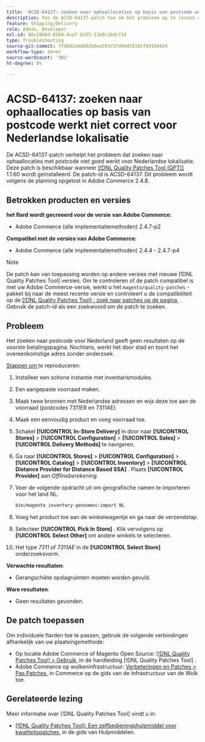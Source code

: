 ```yaml
---
title: 'ACSD-64137: zoeken naar ophaallocaties op basis van postcode werkt niet correct voor Nederlandse lokalisatie'
description: Pas de ACSD-64137-patch toe om het probleem op te lossen dat zoeken naar ophaallocaties met postcode niet goed werkt voor Nederlandse lokalisatie.
feature: Shipping/Delivery
role: Admin, Developer
exl-id: 86c28b6d-6584-4caf-bd35-13e0c1bdcf1d
type: Troubleshooting
source-git-commit: 7fdb02a6d89d50ea593c5fd99d78101f89198424
workflow-type: tm+mt
source-wordcount: '381'
ht-degree: 0%

---
```


# ACSD-64137: zoeken naar ophaallocaties op basis van postcode werkt niet correct voor Nederlandse lokalisatie

De ACSD-64137-patch verhelpt het probleem dat zoeken naar ophaallocaties met postcode niet goed werkt voor Nederlandse lokalisatie. Deze patch is beschikbaar wanneer [[!DNL Quality Patches Tool (QPT)]](/help/tools/quality-patches-tool/quality-patches-tool-to-self-serve-quality-patches.md) 1.1.60 wordt geïnstalleerd. De patch-id is ACSD-64137. Dit probleem wordt volgens de planning opgelost in Adobe Commerce 2.4.8.

## Betrokken producten en versies

**het flard wordt gecreeerd voor de versie van Adobe Commerce:**

* Adobe Commerce (alle implementatiemethoden) 2.4.7-p2

**Compatibel met de versies van Adobe Commerce:**

* Adobe Commerce (alle implementatiemethoden) 2.4.4 - 2.4.7-p4

>[!NOTE]
>
>De patch kan van toepassing worden op andere versies met nieuwe [!DNL Quality Patches Tool] versies. Om te controleren of de patch compatibel is met uw Adobe Commerce-versie, werkt u het `magento/quality-patches` -pakket bij naar de meest recente versie en controleert u de compatibiliteit op de [[!DNL Quality Patches Tool] : zoek naar patches op de pagina &#x200B;](https://experienceleague.adobe.com/tools/commerce-quality-patches/index.html?lang=nl-NL) . Gebruik de patch-id als een zoekwoord om de patch te zoeken.

## Probleem

Het zoeken naar postcode voor Nederland geeft geen resultaten op de voorste betalingspagina. Nochtans, werkt het door stad en toont het overeenkomstige adres zonder onderzoek.

<u> Stappen om </u> te reproduceren:

1. Installeer een schone instantie met inventarismodules.
1. Een aangepaste voorraad maken.
1. Maak twee bronnen met Nederlandse adressen en wijs deze toe aan de voorraad (postcodes 7311ER en 7311AE).
1. Maak een eenvoudig product en voeg voorraad toe.
1. Schakel **[!UICONTROL In-Store Delivery]** in door naar **[!UICONTROL Stores]** > **[!UICONTROL Configuration]** > **[!UICONTROL Sales]** > **[!UICONTROL Delivery Methods]** te navigeren.
1. Ga naar **[!UICONTROL Stores]** > **[!UICONTROL Configuration]** > **[!UICONTROL Catalog]** > **[!UICONTROL Inventory]** > **[!UICONTROL Distance Provider for Distance Based SSA]** . Plaats **[!UICONTROL Provider]** aan *Offlineberekening*.
1. Voer de volgende opdracht uit om geografische namen te importeren voor het land NL.

   ```bash
   bin/magento inventory-geonames:import NL
   ```

1. Voeg het product toe aan de winkelwagentje en ga naar de verzendstap.
1. Selecteer **[!UICONTROL Pick In Store]** . Klik vervolgens op **[!UICONTROL Select Other]** om andere winkels te selecteren.
1. Het type *7311* of *7311AE* in de **[!UICONTROL Select Store]** onderzoeksvorm.


**Verwachte resultaten**:

* Gerangschikte opslagruimten moeten worden gevuld.

**Ware resultaten**:

* Geen resultaten gevonden.

## De patch toepassen

Om individuele flarden toe te passen, gebruik de volgende verbindingen afhankelijk van uw plaatsingsmethode:

* Op locatie Adobe Commerce of Magento Open Source: [[!DNL Quality Patches Tool] > Gebruik &#x200B;](/help/tools/quality-patches-tool/usage.md) in de handleiding [!DNL Quality Patches Tool] .
* Adobe Commerce op wolkeninfrastructuur: [&#x200B; Verbeteringen en Patches > Pas Patches &#x200B;](https://experienceleague.adobe.com/docs/commerce-cloud-service/user-guide/develop/upgrade/apply-patches.html?lang=nl-NL) in Commerce op de gids van de Infrastructuur van de Wolk toe.


## Gerelateerde lezing

Meer informatie over [!DNL Quality Patches Tool] vindt u in:

* [[!DNL Quality Patches Tool]: Een zelfbedieningshulpmiddel voor kwaliteitspatches &#x200B;](/help/tools/quality-patches-tool/quality-patches-tool-to-self-serve-quality-patches.md) in de gids van Hulpmiddelen.
